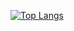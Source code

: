 [![Top Langs](https://github-readme-stats.vercel.app/api/top-langs/?username=Kl4rry&layout=compact)](https://github.com/Kl4rry/github-readme-stats)

<!--
**Kl4rry/Kl4rry** is a ✨ _special_ ✨ repository because its `README.md` (this file) appears on your GitHub profile.

Here are some ideas to get you started:

- 🔭 I’m currently working on ...
- 🌱 I’m currently learning ...
- 👯 I’m looking to collaborate on ...
- 🤔 I’m looking for help with ...
- 💬 Ask me about ...
- 📫 How to reach me: ...
- 😄 Pronouns: ...
- ⚡ Fun fact: ...
-->
